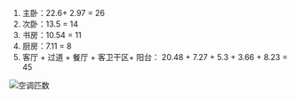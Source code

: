1. 主卧：22.6+ 2.97 = 26
2. 次卧：13.5 = 14
3. 书房：10.54 = 11
4. 厨房：7.11 = 8
5. 客厅 + 过道 + 餐厅 + 客卫干区+ 阳台： 20.48 + 7.27 + 5.3 + 3.66 + 8.23 = 45

![空调匹数](https://pic1.zhimg.com/70/v2-57af23a8cae87bf1168ee5c305195b93_1440w.avis?source=172ae18b&biz_tag=Post)
